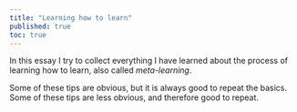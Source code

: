 ```yaml
---
title: "Learning how to learn"
published: true
toc: true
---
```


In this essay I try to collect everything I have learned about the process of learning how to learn, also called *meta-learning*. 

Some of these tips are obvious, but it is always good to repeat the basics. Some of these tips are less obvious, and therefore good to repeat. 
